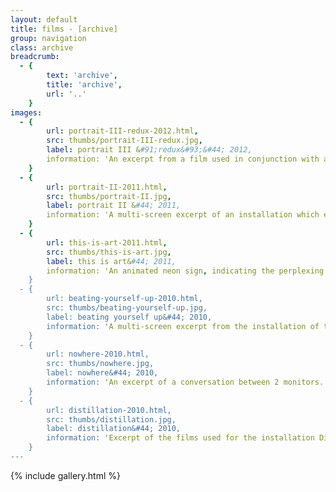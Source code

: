 ```yaml
---
layout: default
title: films - [archive]
group: navigation
class: archive
breadcrumb:
  - {
  		text: 'archive',
  		title: 'archive',
  		url: '..'
	}
images:
  - {
		url: portrait-III-redux-2012.html, 
		src: thumbs/portrait-III-redux.jpg,
		label: portrait III &#91;redux&#93;&#44; 2012,
		information: 'An excerpt from a film used in conjunction with a live performance.'
	}
  - {
		url: portrait-II-2011.html, 
		src: thumbs/portrait-II.jpg,
		label: portrait II &#44; 2011,
		information: 'A multi-screen excerpt of an installation which examines portraiture using film.'
	}
  - {
		url: this-is-art-2011.html, 
		src: thumbs/this-is-art.jpg,
		label: this is art&#44; 2011,
		information: 'An animated neon sign, indicating the perplexing ambiguity of art, and its cyclic toggling between certainty and uncertainty.'
	}
  - {
		url: beating-yourself-up-2010.html, 
		src: thumbs/beating-yourself-up.jpg,
		label: beating yourself up&#44; 2010,
		information: 'A multi-screen excerpt from the installation of the same name.'
	}
  - {
		url: nowhere-2010.html, 
		src: thumbs/nowhere.jpg,
		label: nowhere&#44; 2010,
		information: 'An excerpt of a conversation between 2 monitors. Listening, hearing and talking is mentioned, but all communication is non verbal.'
	}
  - {
		url: distillation-2010.html, 
		src: thumbs/distillation.jpg,
		label: distillation&#44; 2010,
		information: 'Excerpt of the films used for the installation Distillation.'
	}
---
```


{% include gallery.html %}
